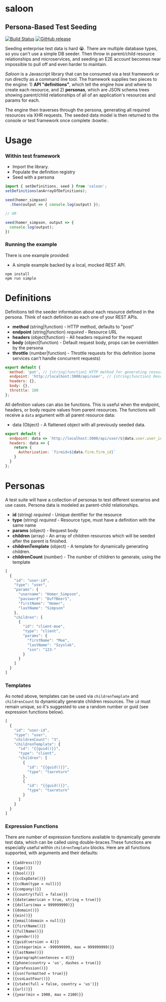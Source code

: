 # saloon
## Persona-Based Test Seeding
[![Build Status](https://travis-ci.org/intuit/saloon.svg?branch=master)](https://travis-ci.org/intuit/saloon) [![GitHub release](https://img.shields.io/github/release/intuit/saloon.svg)](https://github.com/intuit/saloon/releases)

Seeding enterprise test data is hard :sob:. There are multiple database types, so you can't use a simple DB seeder. Then throw in parent/child resource relationships and microservices, and seeding an E2E account becomes near impossible to pull off and even harder to maintain.

_Saloon_ is a Javascript library that can be consumed via a test framework or run directly as a command line tool. The framework supplies two pieces to the engine: 1) __API "definitions"__, which tell the engine how and where to create each resource, and 2) __personas__, which are JSON schema trees showing parent/child relationships of all of an application's resources and params for each.

The engine then traverses through the persona, generating all required resources via XHR requests. The seeded data model is then returned to the console or test framework once complete :bowtie:.

# Usage
### Within test framework
- Import the library.
- Populate the definition registry
- Seed with a persona
```javascript
import { setDefinitions, seed } from 'saloon';
setDefinitions(anArrayOfDefinitions);

seed(homer_simpson)
  .then(output => { console.log(output) });

// OR

seed(homer_simpson, output => {
  console.log(output);
})
```

### Running the example
There is one example provided:
- A simple example backed by a local, mocked REST API.
```
npm install
npm run simple
```

# Definitions
Definitions tell the seeder information about each resource defined in the persona. Think of each definition as each one of your REST APIs.
- **method** (string|function) - HTTP method, defaults to "post"
- **endpoint** (string|function) _required_ - Resource URL
- **headers** (object|function) - All headers required for the request
- **body** (object|function) - Default request body, props can be overridden by the persona
- **throttle** (number|function) - Throttle requests for this definition (some services can't handle concurrent requests)
```javascript
export default {
  method: 'put', // {string|function} HTTP method for generating resource, defaults to "post".
  endpoint: 'http://localhost:3000/api/user', // {string|function} Resource API endpoint.
  headers: {},
  body: {},
  throttle: 100
};
```
All definition values can also be functions. This is useful when the endpoint, headers, or body require values from parent resources. The functions will receive a `data` argument with all parent resource data:
- data (Object) - A flattened object with all previously seeded data.
```javascript
export default {
  endpoint: data => `http://localhost:3000/api/user/${data.user.user_id}/return`,
  headers: data => {
    return {
      Authorization: `firmid=${data.firm.firm_id}`
    }
  }
};
```

# Personas
A test suite will have a collection of personas to test different scenarios and use cases. Persona data is modeled as parent-child relationships.
- **id** (string) _required_ - Unique dentifier for the resource
- **type** (string) _required_ - Resource type, must have a definition with the same name
- **params** (object) - Request body
- **children** (array) - An array of children resources which will be seeded after the parent is finished.
- **childrenTemplate** (object) - A template for dynamically generating children.
- **childrenCount** (number) - The number of children to generate, using the template

```javascript
[
  {
    "id": "user-id",
    "type": "user",
    "params": {
      "username": "Homer_Simpson",
      "password": "DuffBeer1",
      "firstName": "Homer",
      "lastName": "Simpson"
    },
    "children": [
      {
        "id": "client-moe",
        "type": "client",
        "params": {
          "firstName": "Moe",
          "lastName": "Szyslak",
          "ssn": "123-"
        }
      }
    ]
  }
]
```

### Templates
As noted above, templates can be used via `childrenTemplate` and `childrenCount` to dynamically generate children resources. The `id` must remain unique, so it's suggested to use a random number or guid (see expression functions below).
```javascript
[
  {
    "id": "user-id",
    "type": "user",
    "childrenCount": "3",
    "childrenTemplate": {
      "id": "{{guid()}}",
      "type": "client",
      "children": [
        {
          "id": "{{guid()}}",
          "type": "taxreturn"
        },
        {
          "id": "{{guid()}}",
          "type": "taxreturn"
        }
      ]
    }
  }
]
```

### Expression Functions

There are number of expression functions available to dynamically generate test data, which can be called using double-braces.These functions are especially useful within `childrenTemplate` blocks. Here are all functions supported, with arguments and their defaults:
- `{{address()}}`
- `{{age()}}`
- `{{bool()}}`
- `{{ccExpDate()}}`
- `{{ccNum(type = null)}}`
- `{{company()}}`
- `{{country(full = false)}}`
- `{{date(american = true, string = true)}}`
- `{{dollars(max = 999999999)}}`
- `{{domain()}}`
- `{{ein()}}`
- `{{email(domain = null)}}`
- `{{firstName()}}`
- `{{fullName()}}`
- `{{gender()}}`
- `{{guid(version = 4)}}`
- `{{integer(min = -999999999, max = 999999999)}}`
- `{{lastName()}}`
- `{{paragraph(sentences = 4)}}`
- `{{phone(country = 'us', dashes = true)}}`
- `{{profession()}}`
- `{{ssn(formatted = true)}}`
- `{{ssnLastFour()}}`
- `{{state(full = false, country = 'us')}}`
- `{{url()}}`
- `{{year(min = 1900, max = 2100)}}`
